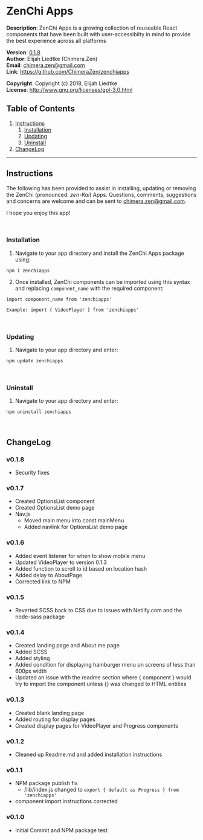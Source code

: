 # ZenChi Apps
  
**Description**:  ZenChi Apps is a growing collection of reuseable React components that have been
                  built with user-accessibilty in mind to provide the best experience across all platforms

**Version**:      [0.1.8](#v018)  
**Author**:       Elijah Liedtke (Chimera.Zen)  
**Email**:        [chimera.zen@gmail.com](mailto:chimera.zen@gmail.com)  
**Link**:         https://github.com/ChimeraZen/zenchiapps

**Copyright**:    Copyright (c) 2018, Elijah Liedtke  
**License**:      http://www.gnu.org/licenses/gpl-3.0.html

## Table of Contents
1. [Instructions](#instructions)
    1. [Installation](#installation)
    2. [Updating](#updating)
    3. [Uninstall](#uninstall)
2. [ChangeLog](#changelog)

---

## Instructions
The following has been provided to assist in installing, updating or removing the ZenChi (pronounced: *zen-Kai*) Apps. Questions, comments, suggestions and concerns are welcome and can be sent to [chimera.zen@gmail.com](mailto:chimera.zen@gmail.com).

I hope you enjoy this app!

&nbsp;
### Installation
1. Navigate to your app directory and install the ZenChi Apps package using:
```
npm i zenchiapps
```
2. Once installed, ZenChi components can be imported using this syntax and replacing `component_name` with the required component:
```
import component_name from 'zenchiapps'

Example: import { VideoPlayer } from 'zenchiapps'
```
&nbsp;
### Updating
1. Navigate to your app directory and enter:
```
npm update zenchiapps
```
&nbsp;
### Uninstall
1. Navigate to your app directory and enter:
```
npm uninstall zenchiapps
```

&nbsp;
## ChangeLog
### v0.1.8
* Security fixes




### v0.1.7
* Created OptionsList component
* Created OptionsList demo page
* Nav.js
  * Moved main menu into const mainMenu
  * Added navlink for OptionsList demo page




### v0.1.6
* Added event listener for when to show mobile menu
* Updated VideoPlayer to version 0.1.3
* Added function to scroll to id based on location hash
* Added delay to AboutPage
* Corrected link to NPM




### v0.1.5
* Reverted SCSS back to CSS due to issues with Netlify.com and the node-sass package




### v0.1.4
* Created landing page and About me page
* Added SCSS
* Added styling
* Added condition for displaying hamburger menu on screens of less than 600px width
* Updated an issue with the readme section where { component } would try to import the component unless {} was changed to HTML entities



### v0.1.3
* Created blank landing page
* Added routing for display pages
* Created display pages for VideoPlayer and Progress components



### v0.1.2
* Cleaned up Readme.md and added installation instructions



### v0.1.1
* NPM package publish fix
  * /lib/index.js changed to `export { default as Progress } from 'zenchiapps'`
* component import instructions corrected



### v0.1.0
* Initial Commit and NPM package test

